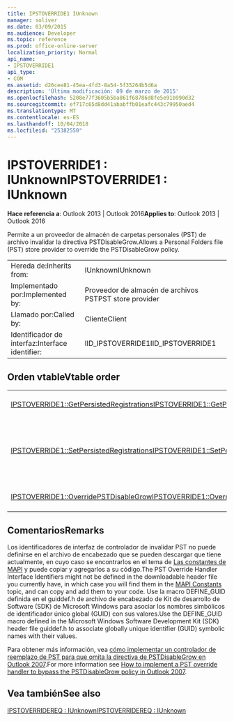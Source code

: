 ```yaml
---
title: IPSTOVERRIDE1 IUnknown
manager: soliver
ms.date: 03/09/2015
ms.audience: Developer
ms.topic: reference
ms.prod: office-online-server
localization_priority: Normal
api_name:
- IPSTOVERRIDE1
api_type:
- COM
ms.assetid: d26cee81-45ea-4fd3-8a54-5f35264b5d6a
description: 'Última modificación: 09 de marzo de 2015'
ms.openlocfilehash: 5208e77f3605b5ba861f68786d8fe5e91b990d32
ms.sourcegitcommit: ef717c65d8dd41ababffb01eafc443c79950aed4
ms.translationtype: MT
ms.contentlocale: es-ES
ms.lasthandoff: 10/04/2018
ms.locfileid: "25382550"
---
```

# <a name="ipstoverride1--iunknown"></a><span data-ttu-id="a1530-103">IPSTOVERRIDE1 : IUnknown</span><span class="sxs-lookup"><span data-stu-id="a1530-103">IPSTOVERRIDE1 : IUnknown</span></span>

  
  
<span data-ttu-id="a1530-104">**Hace referencia a**: Outlook 2013 | Outlook 2016</span><span class="sxs-lookup"><span data-stu-id="a1530-104">**Applies to**: Outlook 2013 | Outlook 2016</span></span> 
  
<span data-ttu-id="a1530-105">Permite a un proveedor de almacén de carpetas personales (PST) de archivo invalidar la directiva PSTDisableGrow.</span><span class="sxs-lookup"><span data-stu-id="a1530-105">Allows a Personal Folders file (PST) store provider to override the PSTDisableGrow policy.</span></span>
  
|||
|:-----|:-----|
|<span data-ttu-id="a1530-106">Hereda de:</span><span class="sxs-lookup"><span data-stu-id="a1530-106">Inherits from:</span></span>  <br/> |<span data-ttu-id="a1530-107">IUnknown</span><span class="sxs-lookup"><span data-stu-id="a1530-107">IUnknown</span></span>  <br/> |
|<span data-ttu-id="a1530-108">Implementado por:</span><span class="sxs-lookup"><span data-stu-id="a1530-108">Implemented by:</span></span>  <br/> |<span data-ttu-id="a1530-109">Proveedor de almacén de archivos PST</span><span class="sxs-lookup"><span data-stu-id="a1530-109">PST store provider</span></span>  <br/> |
|<span data-ttu-id="a1530-110">Llamado por:</span><span class="sxs-lookup"><span data-stu-id="a1530-110">Called by:</span></span>  <br/> |<span data-ttu-id="a1530-111">Cliente</span><span class="sxs-lookup"><span data-stu-id="a1530-111">Client</span></span>  <br/> |
|<span data-ttu-id="a1530-112">Identificador de interfaz:</span><span class="sxs-lookup"><span data-stu-id="a1530-112">Interface identifier:</span></span>  <br/> |<span data-ttu-id="a1530-113">IID_IPSTOVERRIDE1</span><span class="sxs-lookup"><span data-stu-id="a1530-113">IID_IPSTOVERRIDE1</span></span>  <br/> |
   
## <a name="vtable-order"></a><span data-ttu-id="a1530-114">Orden vtable</span><span class="sxs-lookup"><span data-stu-id="a1530-114">Vtable order</span></span>

|||
|:-----|:-----|
|[<span data-ttu-id="a1530-115">IPSTOVERRIDE1::GetPersistedRegistrations</span><span class="sxs-lookup"><span data-stu-id="a1530-115">IPSTOVERRIDE1::GetPersistedRegistrations</span></span>](ipstoverride1-getpersistedregistrations.md) <br/> |<span data-ttu-id="a1530-116">Recupera la lista de registros para el archivo de carpetas personales (.pst).</span><span class="sxs-lookup"><span data-stu-id="a1530-116">Retrieves the list of registrations for the Personal Folders (.pst) file.</span></span>  <br/> |
|[<span data-ttu-id="a1530-117">IPSTOVERRIDE1::SetPersistedRegistrations</span><span class="sxs-lookup"><span data-stu-id="a1530-117">IPSTOVERRIDE1::SetPersistedRegistrations</span></span>](ipstoverride1-setpersistedregistrations.md) <br/> |<span data-ttu-id="a1530-118">Registra los archivos de carpetas personales para el desbloqueo automático, evitar más llamadas a HrTrustedPSTOverrideHandlerCallback.</span><span class="sxs-lookup"><span data-stu-id="a1530-118">Registers Personal Folders files for automatic unlocking, avoiding further calls to HrTrustedPSTOverrideHandlerCallback.</span></span>  <br/> |
|[<span data-ttu-id="a1530-119">IPSTOVERRIDE1::OverridePSTDisableGrow</span><span class="sxs-lookup"><span data-stu-id="a1530-119">IPSTOVERRIDE1::OverridePSTDisableGrow</span></span>](ipstoverride1-overridepstdisablegrow.md) <br/> |<span data-ttu-id="a1530-120">Desbloquea un archivo de carpetas personales para el crecimiento.</span><span class="sxs-lookup"><span data-stu-id="a1530-120">Unlocks a Personal Folders file for growth.</span></span>  <br/> |
   
## <a name="remarks"></a><span data-ttu-id="a1530-121">Comentarios</span><span class="sxs-lookup"><span data-stu-id="a1530-121">Remarks</span></span>

<span data-ttu-id="a1530-122">Los identificadores de interfaz de controlador de invalidar PST no puede definirse en el archivo de encabezado que se pueden descargar que tiene actualmente, en cuyo caso se encontrarlos en el tema de [Las constantes de MAPI](mapi-constants.md) y puede copiar y agregarlos a su código.</span><span class="sxs-lookup"><span data-stu-id="a1530-122">The PST Override Handler Interface Identifiers might not be defined in the downloadable header file you currently have, in which case you will find them in the [MAPI Constants](mapi-constants.md) topic, and can copy and add them to your code.</span></span> <span data-ttu-id="a1530-123">Use la macro DEFINE_GUID definida en el guiddef.h de archivo de encabezado de Kit de desarrollo de Software (SDK) de Microsoft Windows para asociar los nombres simbólicos de identificador único global (GUID) con sus valores.</span><span class="sxs-lookup"><span data-stu-id="a1530-123">Use the DEFINE_GUID macro defined in the Microsoft Windows Software Development Kit (SDK) header file guiddef.h to associate globally unique identifier (GUID) symbolic names with their values.</span></span> 
  
<span data-ttu-id="a1530-124">Para obtener más información, vea [cómo implementar un controlador de reemplazo de PST para que omita la directiva de PSTDisableGrow en Outlook 2007](https://support.microsoft.com/kb/956070).</span><span class="sxs-lookup"><span data-stu-id="a1530-124">For more information see [How to implement a PST override handler to bypass the PSTDisableGrow policy in Outlook 2007](https://support.microsoft.com/kb/956070).</span></span>
  
## <a name="see-also"></a><span data-ttu-id="a1530-125">Vea también</span><span class="sxs-lookup"><span data-stu-id="a1530-125">See also</span></span>



[<span data-ttu-id="a1530-126">IPSTOVERRIDEREQ : IUnknown</span><span class="sxs-lookup"><span data-stu-id="a1530-126">IPSTOVERRIDEREQ : IUnknown</span></span>](ipstoverridereqiunknown.md)

